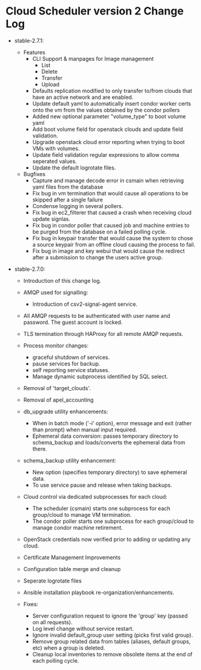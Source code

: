 # Cloud Scheduler version 2 Change Log


- stable-2.7.1:
  - Features
    - CLI Support & manpages for Image management
      - List
      - Delete
      - Transfer
      - Upload
    - Defaults replication modified to only transfer to/from clouds that have an active network and are enabled.
    - Update default yaml to automatically insert condor worker certs onto the vm from the values obtained by the condor pollers
    - Added new optional parameter "volume_type" to boot volume yaml
    - Add boot volume field for openstack clouds and update field validation.
    - Upgrade openstack cloud error reporting when trying to boot VMs with volumes.
    - Update field validation regular expressions to allow comma seperated values.
    - Update the default logrotate files.
  - Bugfixes
    - Capture and manage decode error in csmain when retrieving yaml files from the database
    - Fix bug in vm termination that would cause all operations to be skipped after a single failure
    - Condense logging in several pollers.
    - Fix bug in ec2_filterer that caused a crash when receiving cloud update signlas.
    - Fix bug in condor poller that caused job and machine entries to be purged from the database on a failed polling cycle.
    - Fix bug in keypair transfer that would cause the system to chose a source keypair from an offline cloud causing the process to fail.
    - Fix bug in image and key webui that would cause the redirect after a submission to change the users active group.

- stable-2.7.0:
  - Introduction of this change log.

  - AMQP used for signalling:
    - Introduction of csv2-signal-agent service.

  - All AMQP requests to be authenticated with user name and password. The guest account is locked.


  - TLS termination through HAProxy for all remote AMQP requests.

  - Process monitor changes:
    - graceful shutdown of services.
    - pause services for backup. 
    - self reporting service statuses.
    - Manage dynamic subprocess identified by SQL select.

  - Removal of 'target_clouds'.
  
  - Removal of apel_accounting

  - db_upgrade utility enhancements:
    - When in batch mode ('-i' option), error message and exit (rather than prompt) when manual input required.
    - Ephemeral data conversion: passes temporary directory to schema_backup and loads/converts the ephemeral
      data from there.

  - schema_backup utility enhancement:
    - New option (specifies temporary directory) to save ephemeral data.
    - To use service pause and release when taking backups.

  - Cloud control via dedicated subprocesses for each cloud:
    - The scheduler (csmain) starts one subprocess for each group/cloud to manage VM termination.
    - The condor poller starts one subprocess for each group/cloud to manage condor machine retirement.  

 
  - OpenStack credentials now verified prior to adding or updating any cloud.
  
  - Certificate Management Improvements
  
  - Configuration table merge and cleanup 
  
  - Seperate logrotate files
  
  - Ansible installation playbook re-organization/enhancements.
  
  - Fixes:
    - Server configuration request to ignore the 'group' key (passed on all requests).
    - Log level change without service restart.
    - Ignore invalid default_group user setting (picks first valid group). 
    - Remove group related data from tables (aliases, default groups, etc) when a group is deleted.
    - Cleanup local inventories to remove obsolete items at the end of each polling cycle.

